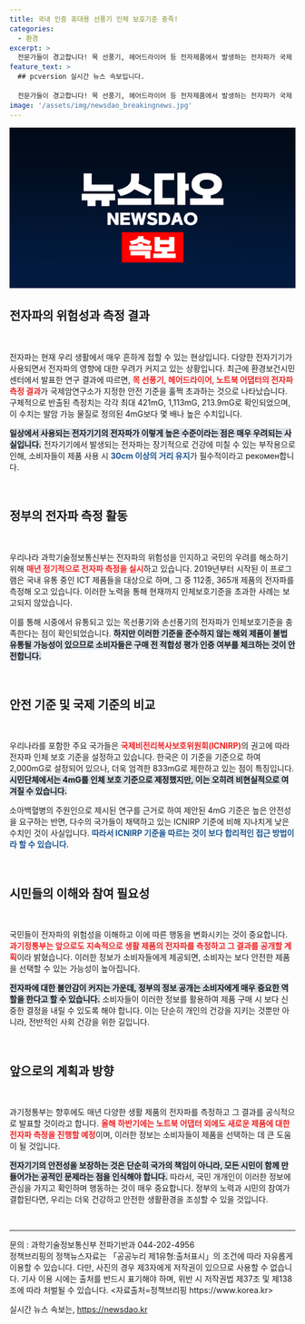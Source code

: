 ```yaml
---
title: 국내 인증 휴대용 선풍기 인체 보호기준 충족!
categories:
  - 환경
excerpt: >
  전문가들이 경고합니다! 목 선풍기, 헤어드라이어 등 전자제품에서 발생하는 전자파가 국제 기준을 수백 배 초과한다고 합니다. 안전을 위해 사용 시 거리를 유지하세요! 클릭해서 자세한 내용을 확인해 보세요.
feature_text: >
  ## pcversion 실시간 뉴스 속보입니다.

  전문가들이 경고합니다! 목 선풍기, 헤어드라이어 등 전자제품에서 발생하는 전자파가 국제 기준을 수백 배 초과한다고 합니다. 안전을 위해 사용 시 거리를 유지하세요! 클릭해서 자세한 내용을 확인해 보세요.
image: '/assets/img/newsdao_breakingnews.jpg'
---
```


<p><img src="/assets/img/newsdao_breakingnews.jpg" alt="pcversion 속보" /></p>

<h2 data-ke-size="size26">전자파의 위험성과 측정 결과</h2>

<p data-ke-size="size16">&nbsp;</p> 

<p>전자파는 현재 우리 생활에서 매우 흔하게 접할 수 있는 현상입니다. 다양한 전자기기가 사용되면서 전자파의 영향에 대한 우려가 커지고 있는 상황입니다. 최근에 환경보건시민센터에서 발표한 연구 결과에 따르면, <b><span style="color: #ee2323;">목 선풍기, 헤어드라이어, 노트북 어댑터의 전자파 측정 결과</span></b>가 국제암연구소가 지정한 안전 기준을 훌쩍 초과하는 것으로 나타났습니다. 구체적으로 반출된 측정치는 각각 최대 421mG, 1,113mG, 213.9mG로 확인되었으며, 이 수치는 발암 가능 물질로 정의된 4mG보다 몇 배나 높은 수치입니다.</p>

<p><b><span style="background-color: #21538527;">일상에서 사용되는 전자기기의 전자파가 이렇게 높은 수준이라는 점은 매우 우려되는 사실입니다.</span></b> 전자기기에서 발생되는 전자파는 장기적으로 건강에 미칠 수 있는 부작용으로 인해, 소비자들이 제품 사용 시 <b><span style="color: #1a5490;">30cm 이상의 거리 유지</span></b>가 필수적이라고 рекомен합니다.</p>

<p data-ke-size="size16">&nbsp;</p> 

<h2 data-ke-size="size26">정부의 전자파 측정 활동</h2>

<p data-ke-size="size16">&nbsp;</p> 

<p>우리나라 과학기술정보통신부는 전자파의 위험성을 인지하고 국민의 우려를 해소하기 위해 <b><span style="color: #ee2323;">매년 정기적으로 전자파 측정을 실시</span></b>하고 있습니다. 2019년부터 시작된 이 프로그램은 국내 유통 중인 ICT 제품들을 대상으로 하며, 그 중 112종, 365개 제품의 전자파를 측정해 오고 있습니다. 이러한 노력을 통해 현재까지 인체보호기준을 초과한 사례는 보고되지 않았습니다.</p>

<p>이를 통해 시중에서 유통되고 있는 목선풍기와 손선풍기의 전자파가 인체보호기준을 충족한다는 점이 확인되었습니다. <b><span style="background-color: #21538527;">하지만 이러한 기준을 준수하지 않는 해외 제품이 불법 유통될 가능성이 있으므로 소비자들은 구매 전 적합성 평가 인증 여부를 체크하는 것이 안전합니다.</span></b> </p>

<p data-ke-size="size16">&nbsp;</p> 

<h2 data-ke-size="size26">안전 기준 및 국제 기준의 비교</h2>

<p data-ke-size="size16">&nbsp;</p> 

<p>우리나라를 포함한 주요 국가들은 <b><span style="color: #ee2323;">국제비전리복사보호위원회(ICNIRP)</span></b>의 권고에 따라 전자파 인체 보호 기준을 설정하고 있습니다. 한국은 이 기준을 기준으로 하여 2,000mG로 설정되어 있으나, 더욱 엄격한 833mG로 제한하고 있는 점이 특징입니다. <b><span style="background-color: #21538527;">시민단체에서는 4mG를 인체 보호 기준으로 제정했지만, 이는 오히려 비현실적으로 여겨질 수 있습니다.</span></b></p>

<p>소아백혈병의 주원인으로 제시된 연구를 근거로 하여 제안된 4mG 기준은 높은 안전성을 요구하는 반면, 다수의 국가들이 채택하고 있는 ICNIRP 기준에 비해 지나치게 낮은 수치인 것이 사실입니다. <b><span style="color: #1a5490;">따라서 ICNIRP 기준을 따르는 것이 보다 합리적인 접근 방법이라 할 수 있습니다.</span></b> </p>

<p data-ke-size="size16">&nbsp;</p> 

<h2 data-ke-size="size26">시민들의 이해와 참여 필요성</h2>

<p data-ke-size="size16">&nbsp;</p> 

<p>국민들이 전자파의 위험성을 이해하고 이에 따른 행동을 변화시키는 것이 중요합니다. <b><span style="color: #ee2323;">과기정통부는 앞으로도 지속적으로 생활 제품의 전자파를 측정하고 그 결과를 공개할 계획</span></b>이라 밝혔습니다. 이러한 정보가 소비자들에게 제공되면, 소비자는 보다 안전한 제품을 선택할 수 있는 가능성이 높아집니다.</p>

<p><b><span style="background-color: #21538527;">전자파에 대한 불안감이 커지는 가운데, 정부의 정보 공개는 소비자에게 매우 중요한 역할을 한다고 할 수 있습니다.</span></b> 소비자들이 이러한 정보를 활용하여 제품 구매 시 보다 신중한 결정을 내릴 수 있도록 해야 합니다. 이는 단순히 개인의 건강을 지키는 것뿐만 아니라, 전반적인 사회 건강을 위한 길입니다. </p>

<p data-ke-size="size16">&nbsp;</p> 

<h2 data-ke-size="size26">앞으로의 계획과 방향</h2>

<p data-ke-size="size16">&nbsp;</p> 

<p>과기정통부는 향후에도 매년 다양한 생활 제품의 전자파를 측정하고 그 결과를 공식적으로 발표할 것이라고 합니다. <b><span style="color: #ee2323;">올해 하반기에는 노트북 어댑터 외에도 새로운 제품에 대한 전자파 측정을 진행할 예정</span></b>이며, 이러한 정보는 소비자들이 제품을 선택하는 데 큰 도움이 될 것입니다.</p>

<p><b><span style="background-color: #21538527;">전자기기의 안전성을 보장하는 것은 단순히 국가의 책임이 아니라, 모든 시민이 함께 만들어가는 공적인 문제라는 점을 인식해야 합니다.</span></b> 따라서, 국민 개개인이 이러한 정보에 관심을 가지고 확인하며 행동하는 것이 매우 중요합니다. 정부의 노력과 시민의 참여가 결합된다면, 우리는 더욱 건강하고 안전한 생활환경을 조성할 수 있을 것입니다.</p>

<p data-ke-size="size16">&nbsp;</p>

<hr>

<p>문의 : 과학기술정보통신부 전파기반과 044-202-4956<br />
정책브리핑의 정책뉴스자료는 「공공누리 제1유형:출처표시」의 조건에 따라 자유롭게 이용할 수 있습니다. 다만, 사진의 경우 제3자에게 저작권이 있으므로 사용할 수 없습니다. 기사 이용 시에는 출처를 반드시 표기해야 하며, 위반 시 저작권법 제37조 및 제138조에 따라 처벌될 수 있습니다. &lt;자료출처=정책브리핑 https://www.korea.kr></p>
실시간 뉴스 속보는, <a href="https://newsdao.kr" rel="dofollow">https://newsdao.kr</a>


